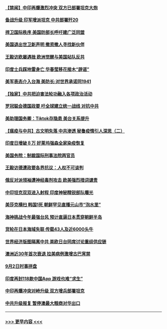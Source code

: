 #### [【禁闻】中印再爆激烈冲突 双方已部署坦克大炮](../pages/prog202/a102933217.md?t=09041351) 
#### [备战升级 印军增派坦克 中共部署歼20](../pages/prog202/a102933154.md?t=09041351) 
#### [捍卫国际秩序 美国防部长呼吁建广泛同盟](../pages/prog202/a102933181.md?t=09041351) 
#### [美国退出世卫新声明 撤资撤人寻找新伙伴](../pages/prog202/a102933130.md?t=09041351) 
#### [王毅访欧屡遇挫 欧洲觉醒与美国站队反共](../pages/prog202/a102933095.md?t=09041351) 
#### [印度士兵踩地雷身亡 华春莹移花接木“辟谣”](../pages/prog202/a102932977.md?t=09041351) 
#### [美军表态介入台海 美防长:对世界承诺同1941](../pages/prog202/a102933043.md?t=09041351) 
#### [【独家】中共把迫害法轮功融入各项政治活动](../pages/prog202/a102932998.md?t=09041351) 
#### [罗冠聪会德国政要 吁全球建立统一战线 对抗中共](../pages/prog202/a102933001.md?t=09041351) 
#### [美助理国务卿：Tiktok存隐患 美台关系提升](../pages/prog202/a102932999.md?t=09041351) 
#### [【瘟疫与中共】古文明失落 中共渗透 秘鲁疫情引人深思（二）](../pages/prog202/a102932941.md?t=09041351) 
#### [印度日增破８万 好莱坞强森全家染疫恢复](../pages/prog202/a102932978.md?t=09041351) 
#### [美国务院：制裁国际刑事法院两官员](../pages/prog202/a102932971.md?t=09041351) 
#### [王毅访德遭政要各界抗议：人权不可谈判](../pages/prog202/a102932926.md?t=09041351) 
#### [俄反对派领袖遭神经毒剂攻击 欧美强烈措词谴责](../pages/prog202/a102932836.md?t=09041351) 
#### [中印坦克双双进入射程 印度神秘精锐部队曝光](../pages/prog202/a102932846.md?t=09041351) 
#### [美莎克横扫 韩国1死 朝鲜罕见直播元山市“泡水里”](../pages/prog202/a102932737.md?t=09041351) 
#### [海神挑战今年最强台风 预计直逼日本贯穿朝鲜半岛](../pages/prog202/a102932641.md?t=09041351) 
#### [货轮在日本海域失联 传载43人及近6000头牛](../pages/prog202/a102932595.md?t=09041351) 
#### [世界经济版图隔离中共 美欧日台同席讨论重组供应链](../pages/prog202/a102932367.md?t=09041351) 
#### [澳洲近30年首次衰退 拉美病例激增古巴宵禁](../pages/prog202/a102932150.md?t=09041351) 
#### [9月2日时事拼盘](../pages/prog202/a102932347.md?t=09041351) 
#### [印度再封118款中国App 游戏也难“求生”](../pages/prog202/a102932294.md?t=09041351) 
#### [中印再爆冲突对峙升级 双方增兵部署坦克](../pages/prog202/a102932214.md?t=09041351) 
#### [中共升级报复 暂停澳最大粮商对华出口](../pages/prog202/a102932227.md?t=09041351) 

----
#### [ >>> 更早内容 <<< ](../indexes/prog202-earlier.md)
